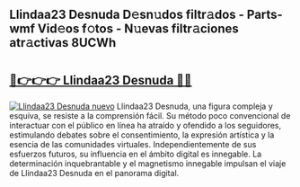 ## Llindaa23 Desnuda D𝚎sn𝚞dos filtr𝚊dos - Parts-wmf Vid𝚎os f𝚘tos - N𝚞evas filtr𝚊ciones atr𝚊ctivas 8UCWh

# <h2><a href="http://mb6xks.tromn.icu/?c=Llindaa23+Desnuda">🔗👉👉👉 Llindaa23 Desnuda 🔗🔗</a></h2>

[![Llindaa23 Desnuda nuevo](https://i.imgur.com/pEAQMta.gif)](http://mb6xks.tromn.icu/?c=Llindaa23+Desnuda)
Llindaa23 Desnuda, una figura compleja y esquiva, se resiste a la comprensión fácil. Su método poco convencional de interactuar con el público en línea ha atraído y ofendido a los seguidores, estimulando debates sobre el consentimiento, la expresión artística y la esencia de las comunidades virtuales. Independientemente de sus esfuerzos futuros, su influencia en el ámbito digital es innegable. La determinación inquebrantable y el magnetismo innegable impulsan el viaje de Llindaa23 Desnuda en el panorama digital.
